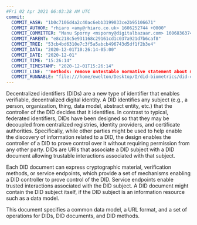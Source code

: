 ```yaml
---
#Fri 02 Apr 2021 06:03:28 AM UTC
commit:
  COMMIT_HASH: "1b0c7106d4a2c40ac6ebb3199033ce2b95106671"
  COMMIT_AUTHOR: "rhiaro <amy@rhiaro.co.uk> 1606252744 +0000"
  COMMIT_COMMITTER: "Manu Sporny <msporny@digitalbazaar.com> 1606836374 -0500"
  COMMIT_PARENT: "e8c218c5e931168c29161cd1c037a921d7b6caf8"
  COMMIT_TREE: "53cb4bd6310e7c3f5a5abcb496743d5df1f2b3e4"
  COMMIT_DATA: "2020-12-01T10:26:14-05:00"
  COMMIT_DATE: "2020-12-01"
  COMMIT_TIME: "15:26:14"
  COMMIT_TIMESTAMP: "2020-12-01T15:26:14"
  COMMIT_LINE: ""methods: remove untestable normative statement about method names"
  COMMIT_RUNNABLE: "file:///home/ewelton/Desktop/I/did-biometrics/did-core-dataset/analysis/gitinfo/1b0c7106d4a2c40ac6ebb3199033ce2b95106671/snapshot/index.html"
---
```


<section id="abstract">
<p>
<a>Decentralized identifiers</a> (DIDs) are a new type of identifier that
enables verifiable, decentralized digital identity. A <a>DID</a> identifies any
subject (e.g., a person, organization, thing, data model, abstract entity, etc.)
that the controller of the <a>DID</a> decides that it identifies. In contrast to
typical, federated identifiers, DIDs have been designed so that they may be
decoupled from centralized registries, identity providers, and certificate
authorities. Specifically, while other parties might be used to help enable the
discovery of information related to a <a>DID</a>, the design enables the
controller of a <a>DID</a> to prove control over it without requiring permission
from any other party. <a>DID</a>s are URIs that associate a <a>DID subject</a>
with a <a>DID document</a> allowing trustable interactions associated with that
subject.
    </p>
<p>
Each <a>DID document</a> can express cryptographic material, verification
methods, or <a>service endpoints</a>, which provide a set of mechanisms enabling
a <a>DID controller</a> to prove control of the <a>DID</a>. <a>Service
endpoints</a> enable trusted interactions associated with the <a>DID
subject</a>. A <a>DID document</a> might contain the <a>DID subject</a> itself,
if the <a>DID subject</a> is an information resource such as a data model.
    </p>
<p>
This document specifies a common data model, a URL format, and a set of
operations for <a>DIDs</a>, <a>DID documents</a>, and <a>DID methods</a>.
    </p>
</section>
